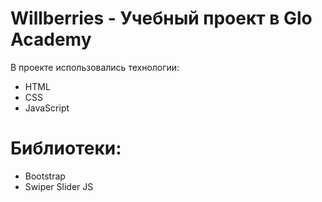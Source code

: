 # Willberries - Учебный проект в Glo Academy
В проекте использовались технологии:
- HTML
- CSS
- JavaScript
# Библиотеки:
- Bootstrap
- Swiper Slider JS
